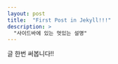 ```yaml
---
layout: post
title:  "First Post in Jekyll!!!"
description: >
  "사이드바에 있는 멋있는 설명"
---
```

글 한번 써봅니다!!
